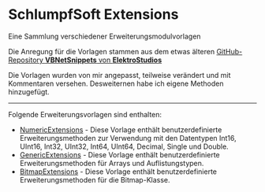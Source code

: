 #  SchlumpfSoft Extensions

Eine Sammlung verschiedener Erweiterungsmodulvorlagen

Die Anregung für die Vorlagen stammen aus dem etwas älteren 
[GitHub-Repository **VBNetSnippets** von **ElektroStudios**](https://github.com/ElektroStudios/VBNetSnippets)

Die Vorlagen wurden von mir angepasst, teilweise verändert und mit Kommentaren versehen.
Desweiternen habe ich eigene Methoden hinzugefügt.

---

Folgende Erweiterungsvorlagen sind enthalten:

-  [NumericExtensions](./NumericExtensions/NumericExtensions.md) - Diese Vorlage enthält benutzerdefinierte Erweiterungsmethoden zur Verwendung mit den Datentypen Int16, UInt16, Int32, UInt32, Int64, UInt64, Decimal, Single und Double.
-  [GenericExtensions](./GenericExtensions/GenericExtensions.md) - Diese Vorlage enthält benutzerdefinierte Erweiterungsmethoden für Arrays und Auflistungstypen.
-  [BitmapExtensions](./BitmapExtensions/BitmapExtensions.md) - Diese Vorlage enthält benutzerdefinierte Erweiterungsmethoden für die Bitmap-Klasse.
